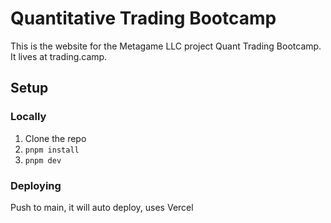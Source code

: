 # Quantitative Trading Bootcamp 

This is the website for the Metagame LLC project Quant Trading Bootcamp. It lives at trading.camp. 

## Setup

### Locally

1. Clone the repo
2. `pnpm install`
3. `pnpm dev`

### Deploying

Push to main, it will auto deploy, uses Vercel 

